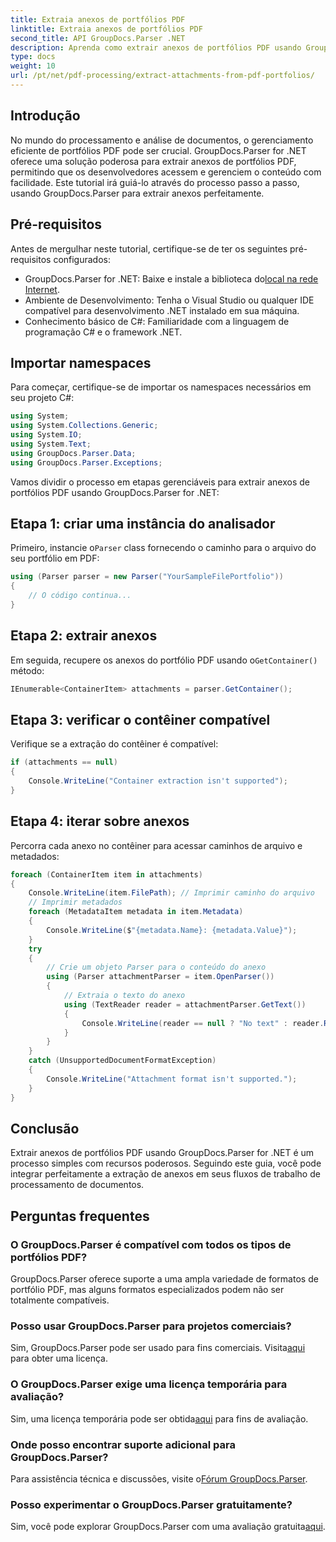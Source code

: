 ```yaml
---
title: Extraia anexos de portfólios PDF
linktitle: Extraia anexos de portfólios PDF
second_title: API GroupDocs.Parser .NET
description: Aprenda como extrair anexos de portfólios PDF usando GroupDocs.Parser for .NET neste tutorial abrangente.
type: docs
weight: 10
url: /pt/net/pdf-processing/extract-attachments-from-pdf-portfolios/
---
```

## Introdução
No mundo do processamento e análise de documentos, o gerenciamento eficiente de portfólios PDF pode ser crucial. GroupDocs.Parser for .NET oferece uma solução poderosa para extrair anexos de portfólios PDF, permitindo que os desenvolvedores acessem e gerenciem o conteúdo com facilidade. Este tutorial irá guiá-lo através do processo passo a passo, usando GroupDocs.Parser para extrair anexos perfeitamente.
## Pré-requisitos
Antes de mergulhar neste tutorial, certifique-se de ter os seguintes pré-requisitos configurados:
-  GroupDocs.Parser for .NET: Baixe e instale a biblioteca do[local na rede Internet](https://releases.groupdocs.com/parser/net/).
- Ambiente de Desenvolvimento: Tenha o Visual Studio ou qualquer IDE compatível para desenvolvimento .NET instalado em sua máquina.
- Conhecimento básico de C#: Familiaridade com a linguagem de programação C# e o framework .NET.

## Importar namespaces
Para começar, certifique-se de importar os namespaces necessários em seu projeto C#:
```csharp
using System;
using System.Collections.Generic;
using System.IO;
using System.Text;
using GroupDocs.Parser.Data;
using GroupDocs.Parser.Exceptions;
```
Vamos dividir o processo em etapas gerenciáveis para extrair anexos de portfólios PDF usando GroupDocs.Parser for .NET:
## Etapa 1: criar uma instância do analisador
 Primeiro, instancie o`Parser` class fornecendo o caminho para o arquivo do seu portfólio em PDF:
```csharp
using (Parser parser = new Parser("YourSampleFilePortfolio"))
{
    // O código continua...
}
```
## Etapa 2: extrair anexos
 Em seguida, recupere os anexos do portfólio PDF usando o`GetContainer()` método:
```csharp
IEnumerable<ContainerItem> attachments = parser.GetContainer();
```
## Etapa 3: verificar o contêiner compatível
Verifique se a extração do contêiner é compatível:
```csharp
if (attachments == null)
{
    Console.WriteLine("Container extraction isn't supported");
}
```
## Etapa 4: iterar sobre anexos
Percorra cada anexo no contêiner para acessar caminhos de arquivo e metadados:
```csharp
foreach (ContainerItem item in attachments)
{
    Console.WriteLine(item.FilePath); // Imprimir caminho do arquivo
    // Imprimir metadados
    foreach (MetadataItem metadata in item.Metadata)
    {
        Console.WriteLine($"{metadata.Name}: {metadata.Value}");
    }
    try
    {
        // Crie um objeto Parser para o conteúdo do anexo
        using (Parser attachmentParser = item.OpenParser())
        {
            // Extraia o texto do anexo
            using (TextReader reader = attachmentParser.GetText())
            {
                Console.WriteLine(reader == null ? "No text" : reader.ReadToEnd());
            }
        }
    }
    catch (UnsupportedDocumentFormatException)
    {
        Console.WriteLine("Attachment format isn't supported.");
    }
}
```

## Conclusão
Extrair anexos de portfólios PDF usando GroupDocs.Parser for .NET é um processo simples com recursos poderosos. Seguindo este guia, você pode integrar perfeitamente a extração de anexos em seus fluxos de trabalho de processamento de documentos.

## Perguntas frequentes
### O GroupDocs.Parser é compatível com todos os tipos de portfólios PDF?
GroupDocs.Parser oferece suporte a uma ampla variedade de formatos de portfólio PDF, mas alguns formatos especializados podem não ser totalmente compatíveis.
### Posso usar GroupDocs.Parser para projetos comerciais?
 Sim, GroupDocs.Parser pode ser usado para fins comerciais. Visita[aqui](https://purchase.groupdocs.com/buy) para obter uma licença.
### O GroupDocs.Parser exige uma licença temporária para avaliação?
Sim, uma licença temporária pode ser obtida[aqui](https://purchase.groupdocs.com/temporary-license/) para fins de avaliação.
### Onde posso encontrar suporte adicional para GroupDocs.Parser?
 Para assistência técnica e discussões, visite o[Fórum GroupDocs.Parser](https://forum.groupdocs.com/c/parser/17).
### Posso experimentar o GroupDocs.Parser gratuitamente?
 Sim, você pode explorar GroupDocs.Parser com uma avaliação gratuita[aqui](https://releases.groupdocs.com/).